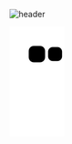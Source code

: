 ![header](https://capsule-render.vercel.app/api?type=cylinder&color=C8EDF5&height=200&animation=fadeIn&section=header&text=Dku19Jam💻&fontSize=70)

![snake gif](https://github.com/dku19jam/snk/blob/output/github-contribution-grid-snake.svg)
<!--
[![Solved.ac Profile](http://mazassumnida.wtf/api/v2/generate_badge?boj=panzzang518)](https://solved.ac/panzzang518/)
-->
<!--
**dku19jam/dku19jam** is a ✨ _special_ ✨ repository because its `README.md` (this file) appears on your GitHub profile.

Here are some ideas to get you started:

- 🔭 I’m currently working on ...
- 🌱 I’m currently learning ...
- 👯 I’m looking to collaborate on ...
- 🤔 I’m looking for help with ...
- 💬 Ask me about ...
- 📫 How to reach me: ...
- 😄 Pronouns: ...
- ⚡ Fun fact: ...
-->

